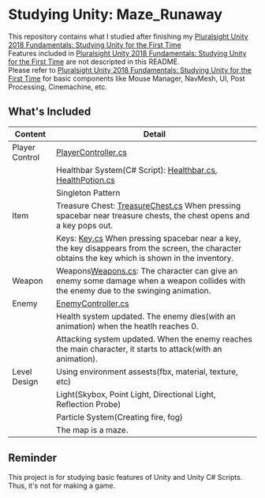 # Studying Unity: Maze_Runaway
This repository contains what I studied after finishing my [Pluralsight Unity 2018 Fundamentals: Studying Unity for the First Time](https://github.com/kkkh0315/Unity_Tony_Kim/tree/master/Pluralsight%20Unity%202018%20Fundamentals)  
Features included in [Pluralsight Unity 2018 Fundamentals: Studying Unity for the First Time](https://github.com/kkkh0315/Unity_Tony_Kim/tree/master/Pluralsight%20Unity%202018%20Fundamentals) are not descripted in this README.  
Please refer to [Pluralsight Unity 2018 Fundamentals: Studying Unity for the First Time](https://github.com/kkkh0315/Unity_Tony_Kim/tree/master/Pluralsight%20Unity%202018%20Fundamentals) for basic components like Mouse Manager, NavMesh, UI, Post Processing, Cinemachine, etc.

## What's Included
 Content | Detail 
 ---|---
Player Control | [PlayerController.cs](https://github.com/kkkh0315/Unity_Tony_Kim/blob/master/Maze_Runaway/Assets/Scripts/PlayerController.cs)
| | Healthbar System(C# Script): [Healthbar.cs](https://github.com/kkkh0315/Unity_Tony_Kim/blob/master/Maze_Runaway/Assets/Scripts/Healthbar.cs), [HealthPotion.cs](https://github.com/kkkh0315/Unity_Tony_Kim/blob/master/Maze_Runaway/Assets/Scripts/HealthPotion.cs)
| | Singleton Pattern
Item | Treasure Chest: [TreasureChest.cs](https://github.com/kkkh0315/Unity_Tony_Kim/blob/master/Maze_Runaway/Assets/Scripts/TreasureChest.cs) When pressing spacebar near treasure chests, the chest opens and a key pops out.
| | Keys: [Key.cs](https://github.com/kkkh0315/Unity_Tony_Kim/blob/master/Maze_Runaway/Assets/Scripts/Key.cs) When pressing spacebar near a key, the key disappears from the screen, the character obtains the key which is shown in the inventory.
Weapon | Weapons[Weapons.cs](https://github.com/kkkh0315/Unity_Tony_Kim/blob/master/Maze_Runaway/Assets/Scripts/Weapon.cs): The character can give an enemy some damage when a weapon collides with the enemy due to the swinging animation.
Enemy | [EnemyController.cs](https://github.com/kkkh0315/Unity_Tony_Kim/blob/master/Maze_Runaway/Assets/Scripts/EnemyController.cs)
| | Health system updated. The enemy dies(with an animation) when the heatlh reaches 0.
| | Attacking system updated. When the enemy reaches the main character, it starts to attack(with an animation).
Level Design | Using environment assests(fbx, material, texture, etc) 
| | Light(Skybox, Point Light, Directional Light, Reflection Probe)
| | Particle System(Creating fire, fog)
| | The map is a maze.

## Reminder
This project is for studying basic features of Unity and Unity C# Scripts. Thus, it's not for making a game.
